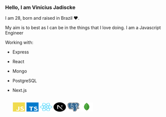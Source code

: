 ### Hello, I am Vinícius Jadiscke

I am 28, born and raised in Brazil ❤.

My aim is to best as I can be in the things that I love doing.
I am a Javascript Engineer

Working with:
- Express
- React
- Mongo
- PostgreSQL
- Next.js
  
  <div style="display: inline_block">
   <br>
  <img align="center" alt="Jadiscke-Js" height="30" width="40" src="https://raw.githubusercontent.com/devicons/devicon/master/icons/javascript/javascript-plain.svg">
  <img align="center" alt="Jadiscke-Ts" height="30" width="40" src="https://raw.githubusercontent.com/devicons/devicon/master/icons/typescript/typescript-plain.svg">
  <img align="center" alt="Jadiscke-React" height="30" width="40" src="https://raw.githubusercontent.com/devicons/devicon/master/icons/react/react-original.svg">
  <img align="center" alt="Jadiscke-Nextjs" height="30" width="40" src="https://raw.githubusercontent.com/devicons/devicon/master/icons/nextjs/nextjs-original.svg">
  <img align="center" alt="Jadiscke-Nextjs" height="30" width="40" src="https://raw.githubusercontent.com/devicons/devicon/master/icons/postgresql/postgresql-original.svg">
  <img align="center" alt="Jadiscke-Nextjs" height="30" width="40" src="https://raw.githubusercontent.com/devicons/devicon/master/icons/mongodb/mongodb-original.svg">

  
</div>

